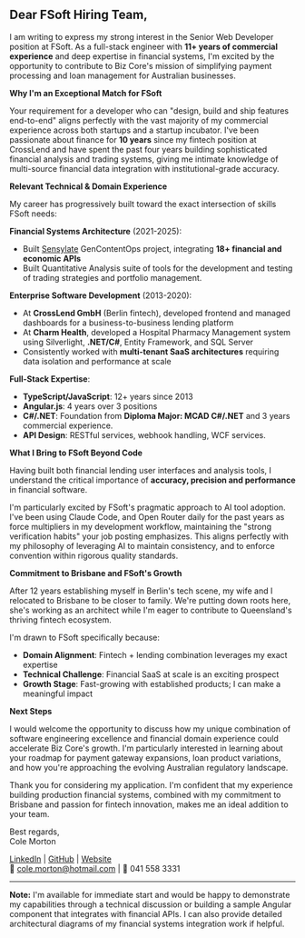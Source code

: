 ## Dear FSoft Hiring Team,

I am writing to express my strong interest in the Senior Web Developer position at FSoft. As a full-stack engineer with **11+ years of commercial experience** and deep expertise in financial systems, I'm excited by the opportunity to contribute to Biz Core's mission of simplifying payment processing and loan management for Australian businesses.

**Why I'm an Exceptional Match for FSoft**

Your requirement for a developer who can "design, build and ship features end-to-end" aligns perfectly with the vast majority of my commercial experience across both startups and a startup incubator. I've been passionate about finance for **10 years** since my fintech position at CrossLend and have spent the past four years building sophisticated financial analysis and trading systems, giving me intimate knowledge of multi-source financial data integration with institutional-grade accuracy.

**Relevant Technical & Domain Experience**

My career has progressively built toward the exact intersection of skills FSoft needs:

**Financial Systems Architecture** (2021-2025):
- Built [Sensylate](https://github.com/ColeMorton/sensylate) GenContentOps project, integrating **18+ financial and economic APIs**
- Built Quantitative Analysis suite of tools for the development and testing of trading strategies and portfolio management.

**Enterprise Software Development** (2013-2020):
- At **CrossLend GmbH** (Berlin fintech), developed frontend and managed dashboards for a business-to-business lending platform
- At **Charm Health**, developed a Hospital Pharmacy Management system using Silverlight, **.NET/C#**, Entity Framework, and SQL Server
- Consistently worked with **multi-tenant SaaS architectures** requiring data isolation and performance at scale

**Full-Stack Expertise**:
- **TypeScript/JavaScript**: 12+ years since 2013 
- **Angular.js**: 4 years over 3 positions
- **C#/.NET**: Foundation from **Diploma Major: MCAD C#/.NET** and 3 years commercial experience.
- **API Design**: RESTful services, webhook handling, WCF services.

**What I Bring to FSoft Beyond Code**

Having built both financial lending user interfaces and analysis tools, I understand the critical importance of **accuracy, precision and performance** in financial software.

I'm particularly excited by FSoft's pragmatic approach to AI tool adoption. I've been using Claude Code, and Open Router daily for the past years as force multipliers in my development workflow, maintaining the "strong verification habits" your job posting emphasizes. This aligns perfectly with my philosophy of leveraging AI to maintain consistency, and to enforce convention within rigorous quality standards.

**Commitment to Brisbane and FSoft's Growth**

After 12 years establishing myself in Berlin's tech scene, my wife and I relocated to Brisbane to be closer to family. We're putting down roots here, she's working as an architect while I'm eager to contribute to Queensland's thriving fintech ecosystem.

I'm drawn to FSoft specifically because:
- **Domain Alignment**: Fintech + lending combination leverages my exact expertise
- **Technical Challenge**: Financial SaaS at scale is an exciting prospect
- **Growth Stage**: Fast-growing with established products; I can make a meaningful impact

**Next Steps**

I would welcome the opportunity to discuss how my unique combination of software engineering excellence and financial domain experience could accelerate Biz Core's growth. I'm particularly interested in learning about your roadmap for payment gateway expansions, loan product variations, and how you're approaching the evolving Australian regulatory landscape.

Thank you for considering my application. I'm confident that my experience building production financial systems, combined with my commitment to Brisbane and passion for fintech innovation, makes me an ideal addition to your team.

Best regards,  
Cole Morton

[LinkedIn](https://www.linkedin.com/in/cole-morton-72300745/) | [GitHub](https://github.com/ColeMorton) | [Website](https://www.colemorton.com)  
📧 cole.morton@hotmail.com | 📱 041 558 3331

---

**Note:** I'm available for immediate start and would be happy to demonstrate my capabilities through a technical discussion or building a sample Angular component that integrates with financial APIs. I can also provide detailed architectural diagrams of my financial systems integration work if helpful.